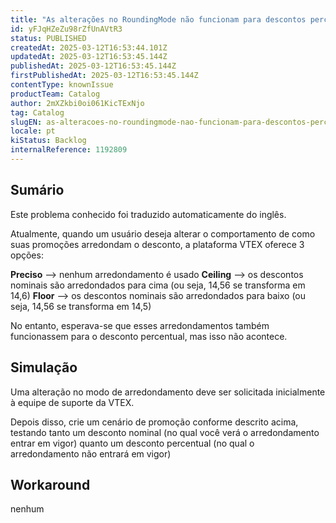 ```yaml
---
title: "As alterações no RoundingMode não funcionam para descontos percentuais"
id: yFJqHZeZu98rZfUnAVtR3
status: PUBLISHED
createdAt: 2025-03-12T16:53:44.101Z
updatedAt: 2025-03-12T16:53:45.144Z
publishedAt: 2025-03-12T16:53:45.144Z
firstPublishedAt: 2025-03-12T16:53:45.144Z
contentType: knownIssue
productTeam: Catalog
author: 2mXZkbi0oi061KicTExNjo
tag: Catalog
slugEN: as-alteracoes-no-roundingmode-nao-funcionam-para-descontos-percentuais
locale: pt
kiStatus: Backlog
internalReference: 1192809
---
```


## Sumário

<div class="alert alert-info">
  <p>Este problema conhecido foi traduzido automaticamente do inglês.</p>
</div>


Atualmente, quando um usuário deseja alterar o comportamento de como suas promoções arredondam o desconto, a plataforma VTEX oferece 3 opções:

**Preciso** --> nenhum arredondamento é usado
**Ceiling** --> os descontos nominais são arredondados para cima (ou seja, 14,56 se transforma em 14,6)
**Floor** --> os descontos nominais são arredondados para baixo (ou seja, 14,56 se transforma em 14,5)

No entanto, esperava-se que esses arredondamentos também funcionassem para o desconto percentual, mas isso não acontece.

## Simulação


Uma alteração no modo de arredondamento deve ser solicitada inicialmente à equipe de suporte da VTEX.

Depois disso, crie um cenário de promoção conforme descrito acima, testando tanto um desconto nominal (no qual você verá o arredondamento entrar em vigor) quanto um desconto percentual (no qual o arredondamento não entrará em vigor)

## Workaround


nenhum





